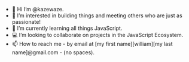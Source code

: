 - 👋 Hi I’m @kazewaze.
- 👀 I’m interested in building things and meeting others who are just as passionate!
- 🌱 I’m currently learning all things JavaScript.
- 💻 I’m looking to collaborate on projects in the JavaScript Ecosystem.
- 📫 How to reach me - by email at [my first name][william][my last name]@gmail.com - (no spaces).

